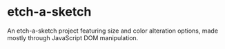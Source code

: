 # etch-a-sketch
An etch-a-sketch project featuring size and color alteration options, made mostly through JavaScript DOM manipulation.